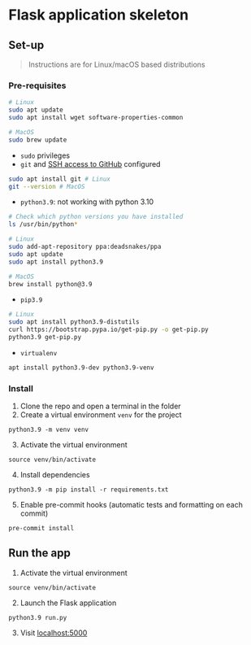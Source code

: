 # Flask application skeleton

## Set-up

> Instructions are for Linux/macOS based distributions

### Pre-requisites

```bash
# Linux
sudo apt update
sudo apt install wget software-properties-common

# MacOS
sudo brew update
```
- `sudo` privileges
- `git` and [SSH access to GitHub](https://docs.github.com/en/authentication/connecting-to-github-with-ssh) configured
```bash
sudo apt install git # Linux
git --version # MacOS
```
- `python3.9`: not working with python 3.10
```bash
# Check which python versions you have installed
ls /usr/bin/python*

# Linux
sudo add-apt-repository ppa:deadsnakes/ppa
sudo apt update
sudo apt install python3.9

# MacOS
brew install python@3.9
```
- `pip3.9`
```bash
# Linux
sudo apt install python3.9-distutils
curl https://bootstrap.pypa.io/get-pip.py -o get-pip.py
python3.9 get-pip.py
```
- `virtualenv`
```bash
apt install python3.9-dev python3.9-venv
```

### Install

1. Clone the repo and open a terminal in the folder
2. Create a virtual environment `venv` for the project
```shell
python3.9 -m venv venv
```
3. Activate the virtual environment
```shell
source venv/bin/activate
```
4. Install dependencies
```shell
python3.9 -m pip install -r requirements.txt
```
5. Enable pre-commit hooks (automatic tests and formatting on each commit)
```shell
pre-commit install
```

## Run the app
1. Activate the virtual environment
```shell
source venv/bin/activate
```
2. Launch the Flask application
```shell
python3.9 run.py
```
3. Visit [localhost:5000](localhost:5000)
